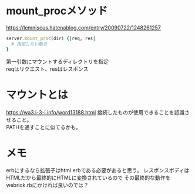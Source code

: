 

# mount_procメソッド  
https://lemniscus.hatenablog.com/entry/20090722/1248261257

```webrick.rb
server.mount_proc(dir) {|req, res|
  # 指定したい動き
}
```  
第一引数にマウントするディレクトリを指定  
reqはリクエスト、resはレスポンス  

# マウントとは  
https://wa3.i-3-i.info/word13188.html
接続したものが使用できることを認識させること。  
PATHを通すことに似てるかも。  

# メモ  
erbにするなら拡張子はhtml.erbである必要があると思う。
レスポンスボディはHTMLだから最終的にHTMLに変換されているので
その最終的な動作をwebrick.rbにかければ良いのでは？


